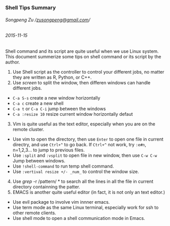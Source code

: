 ### Shell Tips Summary
###### Songpeng Zu /zusongpeng@gmail.com/
###### 2015-11-15

Shell command and its script are quite useful when we use Linux system. This document summerize some tips on shell command or its script by the author.  

1. Use Shell script as the controller to control your different jobs, no matter they are written as R, Python, or C++.  
2. Use _screen_ to split the window, then differen windows can handle different jobs.  
  * ```C-a S-s``` create a new window horizontally
  * ```C-a c``` create a new shell
  * ```C-a t``` or ```C-a C-i``` jump between the windows
  * ```C-a :resize 10``` resize current window horizontally defaut  
3. Vim is quite useful as the text editor, especially when you are on the remote cluster.   
  * Use vim to open the directory, then use ```Enter``` to open one file in current directry, and use ```Ctrl+^``` to go back. 
    If ```Ctrl+^``` not work, try ```:e#n```, n=1,2,3... to jump to previous files.  
  * Use ```:split``` and ```:vsplit``` to open file in new window, then use ```C-w C-w``` Jump between windows.
  * Use ```!shell-command``` to run temp shell command.
  * Use ```:vertival resize +/- _num_```  to control the window size.
4. Use _grep_ -r /pattern/ * to search all the lines in all the file in current directory containning the patter.  
5. EMACS is another quite useful editor (in fact, it is not only an text editor.)
  * Use evil package to involve vim innner emacs.
  * Use term mode as the same Linux terminal, especially work for ssh to other remote clients.
  * Use shell mode to open a shell communication mode in Emacs. 
